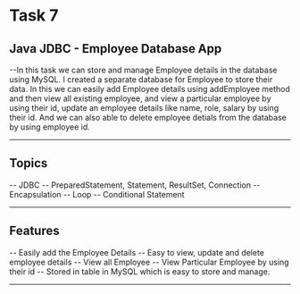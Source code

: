 # Task 7

## Java JDBC - Employee Database App

  --In this task we can store and manage Employee details in the database using MySQL. I created
    a separate database for Employee to store their data. In this we can easily add
    Employee details using addEmployee method and then view all existing employee, 
    and view a particular employee by using their id, update an employee details
    like name, role, salary by using their id. And we can also able to delete 
    employee detials from the database by using employee id.

---

## Topics

  -- JDBC 
  -- PreparedStatement, Statement, ResultSet, Connection
  -- Encapsulation
  -- Loop
  -- Conditional Statement

---

## Features

  -- Easily add the Employee Details
  -- Easy to view, update and delete employee details
  -- View all Employee
  -- View Particular Employee by using their id 
  -- Stored in table in MySQL which is easy to store and manage.

---
